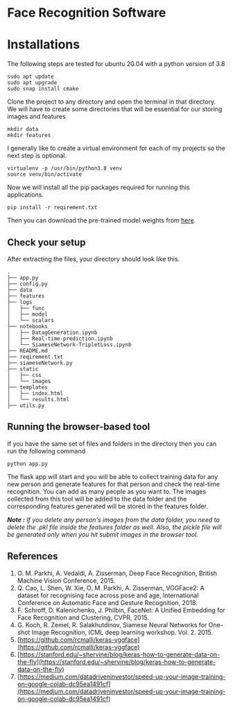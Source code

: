 # Face Recognition Software

#  Installations

The following steps are tested for ubuntu 20.04 with a python version of 3.8

```
sudo apt update
sudo apt upgrade
sudo snap install cmake
```
Clone the project to any directory and open the terminal in that directory.
We will have to create some directories that will be essential for our storing images and features
```
mkdir data
mkdir features
```

I generally like to create a virtual environment for each of my projects so the next step is optional.

```
virtualenv -p /usr/bin/python3.8 venv
source venv/bin/activate
```
Now we will install all the pip packages required for running this applications. 
```
pip install -r reqirement.txt 
```
Then you can download the pre-trained model weights from [here](https://drive.google.com/file/d/1MegWliwXx2J-xHYX6iETl7hXUtLRk2sC/view?usp=sharing).
## Check your setup
After extracting the files, your directory should look like this.
```
.
├── app.py
├── config.py
├── data
├── features
├── logs
│   ├── func
│   ├── model
│   └── scalars
├── notebooks
│   ├── DatagGeneration.ipynb
│   ├── Real-time-prediction.ipynb
│   └── SiameseNetwork-TripletLoss.ipynb
├── README.md
├── reqirement.txt
├── siameseNetwork.py
├── static
│   ├── css
│   └── images
├── templates
│   ├── index.html
│   └── results.html
├── utils.py
```

## Running the browser-based tool

If you have the same set of files and folders in the directory then you can run the following command
```
python app.py
```
The flask app will start and you will be able to collect training data for any new person and generate features for that person and check the real-time recognition. You can add as many people as you want to. The images collected from this tool will be added to the data folder and the corresponding features generated will be stored in the features folder.

_**Note :** If you delete any person's images from the data folder, you need to delete the .pkl file inside the features folder as well. Also, the pickle file will be generated only when you hit submit images in the browser tool._


## References

1. O. M. Parkhi, A. Vedaldi, A. Zisserman, Deep Face Recognition, British Machine Vision Conference, 2015.
1. Q. Cao, L. Shen, W. Xie, O. M. Parkhi, A. Zisserman, VGGFace2: A dataset for recognising face across pose and age, International Conference on Automatic Face and Gesture Recognition, 2018.
3. F. Schroff, D. Kalenichenko, J. Philbin, FaceNet: A Unified Embedding for Face Recognition and Clustering, CVPR, 2015.
4. G. Koch, R. Zemel, R. Salakhutdinov, Siamese Neural Networks for One-shot Image Recognition, ICML deep learning workshop. Vol. 2. 2015.
5. [https://github.com/rcmalli/keras-vggface](https://github.com/rcmalli/keras-vggface)
6. [https://stanford.edu/~shervine/blog/keras-how-to-generate-data-on-the-fly](https://stanford.edu/~shervine/blog/keras-how-to-generate-data-on-the-fly)
7. [https://medium.com/datadriveninvestor/speed-up-your-image-training-on-google-colab-dc95ea1491cf](https://medium.com/datadriveninvestor/speed-up-your-image-training-on-google-colab-dc95ea1491cf)
